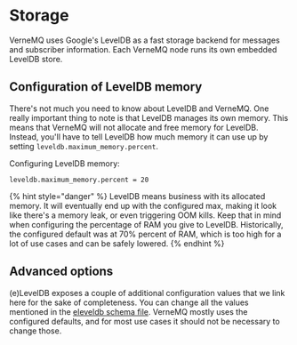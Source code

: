 # Storage

VerneMQ uses Google's LevelDB as a fast storage backend for messages and subscriber information. Each VerneMQ node runs its own embedded LevelDB store.

## Configuration of LevelDB memory

There's not much you need to know about LevelDB and VerneMQ. One really important thing to note is that LevelDB manages its own memory. This means that VerneMQ will not allocate and free memory for LevelDB. Instead, you'll have to tell LevelDB how much memory it can use up by setting `leveldb.maximum_memory.percent`.

Configuring LevelDB memory:

```text
leveldb.maximum_memory.percent = 20
```

{% hint style="danger" %}
LevelDB means business with its allocated memory. It will eventually end up with the configured max, making it look like there's a memory leak, or even triggering OOM kills. Keep that in mind when configuring the percentage of RAM you give to LevelDB. Historically, the configured default was at 70% percent of RAM, which is too high for a lot of use cases and can be safely lowered.
{% endhint %}

## Advanced options

(e)LevelDB exposes a couple of additional configuration values that we link here for the sake of completeness. You can change all the values mentioned in the
[eleveldb schema file](https://github.com/vernemq/eleveldb/blob/develop/priv/eleveldb.schema). VerneMQ mostly uses the configured defaults, and for most use cases it should not be necessary to change those.

